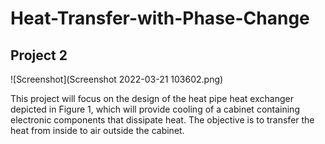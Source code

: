 # Heat-Transfer-with-Phase-Change

## Project 2
![Screenshot](Screenshot 2022-03-21 103602.png)

This project will focus on the design of the heat pipe heat exchanger depicted in Figure 1, which will
provide cooling of a cabinet containing electronic components that dissipate heat. The objective is
to transfer the heat from inside to air outside the cabinet.
